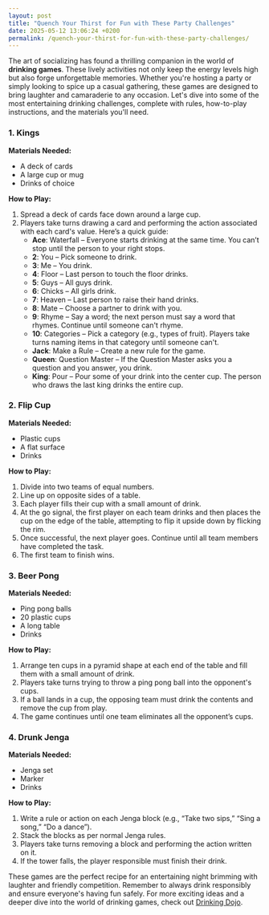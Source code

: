 ```yaml
---
layout: post
title: "Quench Your Thirst for Fun with These Party Challenges"
date: 2025-05-12 13:06:24 +0200
permalink: /quench-your-thirst-for-fun-with-these-party-challenges/
---
```



The art of socializing has found a thrilling companion in the world of **drinking games**. These lively activities not only keep the energy levels high but also forge unforgettable memories. Whether you're hosting a party or simply looking to spice up a casual gathering, these games are designed to bring laughter and camaraderie to any occasion. Let's dive into some of the most entertaining drinking challenges, complete with rules, how-to-play instructions, and the materials you'll need.

### 1. Kings

**Materials Needed:**

- A deck of cards
- A large cup or mug
- Drinks of choice

**How to Play:**

1. Spread a deck of cards face down around a large cup.
2. Players take turns drawing a card and performing the action associated with each card's value. Here’s a quick guide:
   - **Ace**: Waterfall – Everyone starts drinking at the same time. You can’t stop until the person to your right stops.
   - **2**: You – Pick someone to drink.
   - **3**: Me – You drink.
   - **4**: Floor – Last person to touch the floor drinks.
   - **5**: Guys – All guys drink.
   - **6**: Chicks – All girls drink.
   - **7**: Heaven – Last person to raise their hand drinks.
   - **8**: Mate – Choose a partner to drink with you.
   - **9**: Rhyme – Say a word; the next person must say a word that rhymes. Continue until someone can't rhyme.
   - **10**: Categories – Pick a category (e.g., types of fruit). Players take turns naming items in that category until someone can't.
   - **Jack**: Make a Rule – Create a new rule for the game.
   - **Queen**: Question Master – If the Question Master asks you a question and you answer, you drink.
   - **King**: Pour – Pour some of your drink into the center cup. The person who draws the last king drinks the entire cup.

### 2. Flip Cup

**Materials Needed:**

- Plastic cups
- A flat surface
- Drinks

**How to Play:**

1. Divide into two teams of equal numbers.
2. Line up on opposite sides of a table.
3. Each player fills their cup with a small amount of drink.
4. At the go signal, the first player on each team drinks and then places the cup on the edge of the table, attempting to flip it upside down by flicking the rim.
5. Once successful, the next player goes. Continue until all team members have completed the task.
6. The first team to finish wins.

### 3. Beer Pong

**Materials Needed:**

- Ping pong balls
- 20 plastic cups
- A long table
- Drinks

**How to Play:**

1. Arrange ten cups in a pyramid shape at each end of the table and fill them with a small amount of drink.
2. Players take turns trying to throw a ping pong ball into the opponent's cups.
3. If a ball lands in a cup, the opposing team must drink the contents and remove the cup from play.
4. The game continues until one team eliminates all the opponent’s cups.

### 4. Drunk Jenga

**Materials Needed:**

- Jenga set
- Marker
- Drinks

**How to Play:**

1. Write a rule or action on each Jenga block (e.g., “Take two sips,” “Sing a song,” “Do a dance”).
2. Stack the blocks as per normal Jenga rules.
3. Players take turns removing a block and performing the action written on it.
4. If the tower falls, the player responsible must finish their drink.

These games are the perfect recipe for an entertaining night brimming with laughter and friendly competition. Remember to always drink responsibly and ensure everyone's having fun safely. For more exciting ideas and a deeper dive into the world of drinking games, check out [Drinking Dojo](https://drinkingdojo.com).